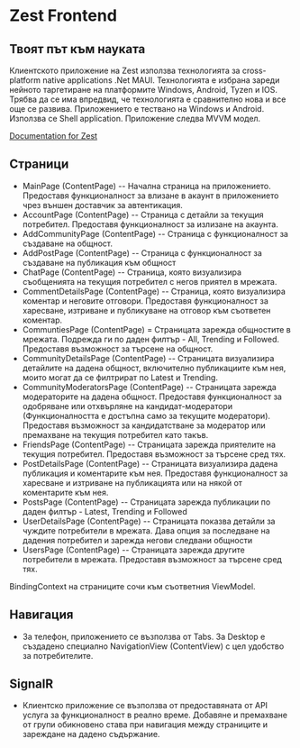 # Zest Frontend
## Твоят път към науката



Клиентското приложение на Zest използва технологията за cross-platform native applications .Net MAUI. Технологията е избрана зареди нейното таргетиране на платформите Windows, Android, Tyzen и IOS. Трябва да се има впредвид, че технологията е сравнително нова и все още се развива. Приложението е тествано на Windows и Android. Използва се Shell application. Приложение следва MVVM модел.


[Documentation for Zest](https://docs.google.com/document/d/1qqqjbg7KEzuyHqtHrxew4PBPGfpP7X1eJF-H1fZSR1A/edit)

## Страници

- MainPage (ContentPage)
-- Начална страница на приложението. Предоставя функционалност за влизане в акаунт в приложението чрез външен доставчик за автентикация. 
- AccountPage (ContentPage)
-- Страница с детайли за текущия потребител. Предоставя функционалност за излизане на акаунта.
- AddCommunityPage (ContentPage)
-- Страница с функционалност за създаване на общност.
- AddPostPage (ContentPage)
-- Страница с функционалност за създаване на публикация към общност
- ChatPage (ContentPage)
-- Страница, която визуализира съобщенията на текущия потребител с негов приятел в мрежата.
- CommentDetailsPage (ContentPage)
-- Страница, която визуализира коментар и неговите отговори. Предоставя функционалност за харесване, изтриване и публикуване на отговор към съответен коментар.
- CommuntiesPage (ContentPage)
= Страницата зарежда общностите в мрежата. Подрежда ги по даден филтър - All, Trending и Followed. Предоставя възможност за търсене на общност.
- CommunityDetailsPage (ContentPage)
-- Страницата визуализира детайлите на дадена общност, включително публикациите към нея, моито могат да се филтрират по Latest и Trending.
- CommunityModeratorsPage (ContentPage)
-- Страницата зарежда модераторите на дадена общност. Предоставя функционалност за одобряване или отхвърляне на кандидат-модератори (Функционалността е достъпна само за текущите модератори). Предоставя възможност за кандидатстване за модератор или премахване на текущия потребител като такъв.
- FriendsPage (ContentPage)
-- Страницата зарежда приятелите на текущия потребител. Предоставя възможност за търсене сред тях.
- PostDetailsPage (ContentPage)
-- Страницата визуализира дадена публикация и коментарите към нея. Предоставя функционалност за харесване и изтриване на публикацията или на някой от коментарите към нея.
- PostsPage (ContentPage)
-- Страницата зарежда публикации по даден филтър - Latest, Trending и Followed
- UserDetailsPage (ContentPage)
-- Страницата показва детайли за чуждите потребители в мрежата. Дава опция за последване на дадения потребител и зарежда негови следвани общности
- UsersPage (ContentPage)
-- Страницата зарежда другите потребители в мрежата. Предоставя възможност за търсене сред тях.

BindingContext на страниците сочи към съответния ViewModel.
## Навигация
- За телефон, приложението се възползва от Tabs. За Desktop е създадено специално NavigationView (ContentView) с цел удобство за потребителите.

## SignalR
- Клиентско приложение се възползва от предоставяната от API услуга за функционалност в реално време. Добавяне и премахване от групи обикновено става при навигация между страниците и зареждане на дадено съдържание.

